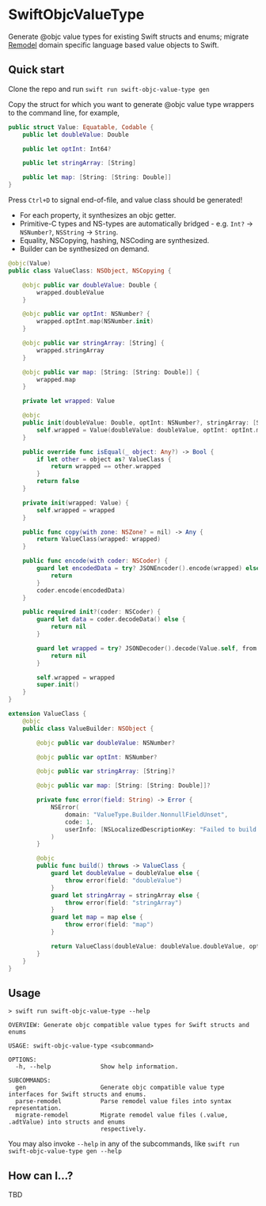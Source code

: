 # SwiftObjcValueType

Generate @objc value types for existing Swift structs and enums; migrate [Remodel](https://github.com/facebookarchive/remodel) domain specific language based value objects to Swift.

## Quick start

Clone the repo and run `swift run swift-objc-value-type gen`

Copy the struct for which you want to generate @objc value type wrappers to the command line, for example,

```swift
public struct Value: Equatable, Codable {
    public let doubleValue: Double

    public let optInt: Int64?

    public let stringArray: [String]

    public let map: [String: [String: Double]]
}

```

Press `Ctrl+D` to signal end-of-file, and value class should be generated!
- For each property, it synthesizes an objc getter.
- Primitive-C types and NS-types are automatically bridged - e.g. `Int?` -> `NSNumber?`, `NSString` -> `String`.
- Equality, NSCopying, hashing, NSCoding are synthesized.
- Builder can be synthesized on demand.

```swift
@objc(Value)
public class ValueClass: NSObject, NSCopying {

    @objc public var doubleValue: Double {
        wrapped.doubleValue
    }

    @objc public var optInt: NSNumber? {
        wrapped.optInt.map(NSNumber.init)
    }

    @objc public var stringArray: [String] {
        wrapped.stringArray
    }

    @objc public var map: [String: [String: Double]] {
        wrapped.map
    }

    private let wrapped: Value

    @objc
    public init(doubleValue: Double, optInt: NSNumber?, stringArray: [String], map: [String: [String: Double]]) {
        self.wrapped = Value(doubleValue: doubleValue, optInt: optInt.map(\.int64Value), stringArray: stringArray, map: map)
    }

    public override func isEqual(_ object: Any?) -> Bool {
        if let other = object as? ValueClass {
            return wrapped == other.wrapped
        }
        return false
    }

    private init(wrapped: Value) {
        self.wrapped = wrapped
    }

    public func copy(with zone: NSZone? = nil) -> Any {
        return ValueClass(wrapped: wrapped)
    }

    public func encode(with coder: NSCoder) {
        guard let encodedData = try? JSONEncoder().encode(wrapped) else {
            return
        }
        coder.encode(encodedData)
    }

    public required init?(coder: NSCoder) {
        guard let data = coder.decodeData() else {
            return nil
        }

        guard let wrapped = try? JSONDecoder().decode(Value.self, from: data) else {
            return nil
        }

        self.wrapped = wrapped
        super.init()
    }
}

extension ValueClass {
    @objc
    public class ValueBuilder: NSObject {

        @objc public var doubleValue: NSNumber?

        @objc public var optInt: NSNumber?

        @objc public var stringArray: [String]?

        @objc public var map: [String: [String: Double]]?

        private func error(field: String) -> Error {
            NSError(
                domain: "ValueType.Builder.NonnullFieldUnset",
                code: 1,
                userInfo: [NSLocalizedDescriptionKey: "Failed to build because nonnull field '\(field)' is unset"]
            )
        }

        @objc
        public func build() throws -> ValueClass {
            guard let doubleValue = doubleValue else {
                throw error(field: "doubleValue")
            }
            guard let stringArray = stringArray else {
                throw error(field: "stringArray")
            }
            guard let map = map else {
                throw error(field: "map")
            }

            return ValueClass(doubleValue: doubleValue.doubleValue, optInt: optInt, stringArray: stringArray, map: map)
        }
    }
}
```

## Usage 
```
> swift run swift-objc-value-type --help

OVERVIEW: Generate objc compatible value types for Swift structs and enums

USAGE: swift-objc-value-type <subcommand>

OPTIONS:
  -h, --help              Show help information.

SUBCOMMANDS:
  gen                     Generate objc compatible value type interfaces for Swift structs and enums.
  parse-remodel           Parse remodel value files into syntax representation.
  migrate-remodel         Migrate remodel value files (.value, .adtValue) into structs and enums
                          respectively.

```
You may also invoke `--help` in any of the subcommands, like `swift run swift-objc-value-type gen --help`

## How can I...?

TBD
